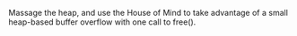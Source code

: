 Massage the heap, and use the House of Mind to take advantage of a small heap-based buffer overflow with one call to free().